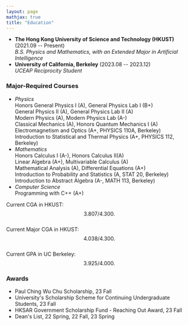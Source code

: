 ```yaml
---
layout: page
mathjax: true
title: "Education"
---
```


* **The Hong Kong University of Science and Technology (HKUST)** (2021.09 -- Present)  
  *B.S. Physics and Mathematics, with an Extended Major in Artificial Intelligence*  
* **University of California, Berkeley** (2023.08 -- 2023.12)  
  *UCEAP Reciprocity Student*   

### Major-Required Courses
* *Physics*   
  Honors General Physics I (A), General Physics Lab I (B+)   
  General Physics II (A), General Physics Lab II (A)   
  Modern Physics (A), Modern Physics Lab (A-)   
  Classical Mechanics (A), Honors Quantum Mechanics I (A)   
  Electromagnetism and Optics (A+, PHYSICS 110A, Berkeley)   
  Introduction to Statistical and Thermal Physics (A+, PHYSICS 112, Berkeley)
* *Mathematics*   
  Honors Calculus I (A-), Honors Calculus II(A)   
  Linear Algebra (A+), Multivariable Calculus (A)   
  Mathematical Analysis (A), Differential Equations (A+)   
  Introduction to Probability and Statistics (A, STAT 20, Berkeley)   
  Introduction to Abstract Algebra (A-, MATH 113, Berkeley)
* *Computer Science*   
  Programming with C++ (A+)

Current CGA in HKUST:&emsp;&emsp;&emsp;&nbsp;&nbsp;$$3.807/4.300.$$       
Current Major CGA in HKUST: $$4.038/4.300.$$     
Current GPA in UC Berkeley:&nbsp;&nbsp;&nbsp;&nbsp;&nbsp;$$3.925/4.000.$$

### Awards
* Paul Ching Wu Chu Scholarship, 23 Fall
* University's Scholarship Scheme for Continuing Undergraduate Students, 23 Fall
* HKSAR Government Scholarship Fund - Reaching Out Award, 23 Fall
* Dean's List, 22 Spring, 22 Fall, 23 Spring
